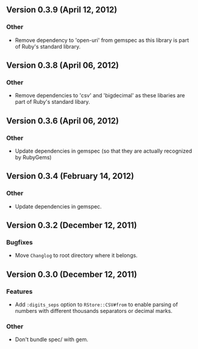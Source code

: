 ## Version 0.3.9 (April 12, 2012)

### Other
* Remove dependency to 'open-uri' from gemspec as this library is part of Ruby's standard library.

## Version 0.3.8 (April 06, 2012)

### Other
* Remove dependencies to 'csv' and 'bigdecimal' as these libaries are part of Ruby's standard libary.

## Version 0.3.6 (April 06, 2012)

### Other
* Update dependencies in gemspec (so that they are actually recognized by RubyGems)

## Version 0.3.4 (February 14, 2012)

### Other
* Update dependencies in gemspec.

## Version 0.3.2 (December 12, 2011)

### Bugfixes
* Move `Changlog` to root directory where it belongs.

## Version 0.3.0 (December 12, 2011)

### Features
* Add `:digits_seps` option to `RStore::CSV#from` to enable parsing of numbers with different thousands separators or decimal marks.

### Other
* Don't bundle spec/ with gem.
